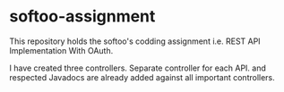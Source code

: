 # softoo-assignment
This repository holds the softoo's codding assignment i.e. REST API Implementation With OAuth.

I have created three controllers. Separate controller for each API. and respected Javadocs are already added against all important controllers. 
